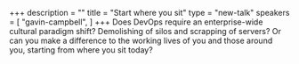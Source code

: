 +++
description = ""
title = "Start where you sit"
type = "new-talk"
speakers = [
        "gavin-campbell",
]
+++
Does DevOps require an enterprise-wide cultural paradigm shift? 
Demolishing of silos and scrapping of servers? 
Or can you make a difference to the working lives of you and those around you, starting from where you sit today?